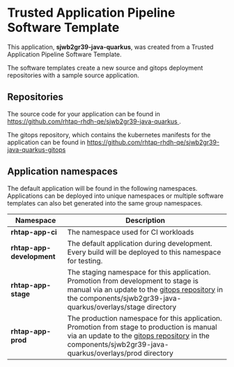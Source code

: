 # Trusted Application Pipeline Software Template

This application, **sjwb2gr39-java-quarkus**, was created from a Trusted Application Pipeline Software Template.

The software templates create a new source and gitops deployment repositories with a sample source application. 

## Repositories

The source code for your application can be found in [https://github.com/rhtap-rhdh-qe/sjwb2gr39-java-quarkus ](https://github.com/rhtap-rhdh-qe/sjwb2gr39-java-quarkus ).
 
The gitops repository, which contains the kubernetes manifests for the application can be found in 
[https://github.com/rhtap-rhdh-qe/sjwb2gr39-java-quarkus-gitops ](https://github.com/rhtap-rhdh-qe/sjwb2gr39-java-quarkus-gitops ) 

## Application namespaces 

The default application will be found in the following namespaces. Applications can be deployed into unique namespaces or multiple software templates can also bet generated into the same group namespaces.  

|  Namespace   |  Description   |  
| -------- | -------- |
| **rhtap-app-ci** | The namespace used for CI workloads |
| **rhtap-app-development** | The default application during development. Every build will be deployed to this namespace for testing. |
| **rhtap-app-stage** | The staging namespace for this application. Promotion from development to stage is manual via an update to the [gitops repository](https://github.com/rhtap-rhdh-qe/sjwb2gr39-java-quarkus-gitops ) in the components/sjwb2gr39-java-quarkus/overlays/stage directory |
| **rhtap-app-prod** | The production namespace for this application. Promotion from stage to production is manual via an update to the [gitops repository](https://github.com/rhtap-rhdh-qe/sjwb2gr39-java-quarkus-gitops ) in the components/sjwb2gr39-java-quarkus/overlays/prod directory |
